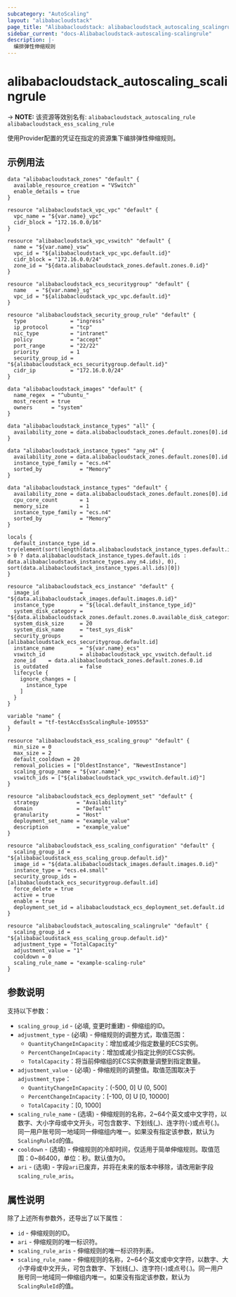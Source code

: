 ```yaml
---
subcategory: "AutoScaling"
layout: "alibabacloudstack"
page_title: "Alibabacloudstack: alibabacloudstack_autoscaling_scalingrule"
sidebar_current: "docs-Alibabacloudstack-autoscaling-scalingrule"
description: |- 
  编排弹性伸缩规则
---
```


# alibabacloudstack_autoscaling_scalingrule
-> **NOTE:** 该资源等效别名有: `alibabacloudstack_autoscaling_rule` `alibabacloudstack_ess_scaling_rule`

使用Provider配置的凭证在指定的资源集下编排弹性伸缩规则。

## 示例用法

```hcl
data "alibabacloudstack_zones" "default" {
  available_resource_creation = "VSwitch"
  enable_details = true
}

resource "alibabacloudstack_vpc_vpc" "default" {
  vpc_name = "${var.name}_vpc"
  cidr_block = "172.16.0.0/16"
}

resource "alibabacloudstack_vpc_vswitch" "default" {
  name = "${var.name}_vsw"
  vpc_id = "${alibabacloudstack_vpc_vpc.default.id}"
  cidr_block = "172.16.0.0/24"
  zone_id = "${data.alibabacloudstack_zones.default.zones.0.id}"
}

resource "alibabacloudstack_ecs_securitygroup" "default" {
  name   = "${var.name}_sg"
  vpc_id = "${alibabacloudstack_vpc_vpc.default.id}"
}

resource "alibabacloudstack_security_group_rule" "default" {
  type              = "ingress"
  ip_protocol       = "tcp"
  nic_type          = "intranet"
  policy            = "accept"
  port_range        = "22/22"
  priority          = 1
  security_group_id = "${alibabacloudstack_ecs_securitygroup.default.id}"
  cidr_ip           = "172.16.0.0/24"
}

data "alibabacloudstack_images" "default" {
  name_regex  = "^ubuntu_"
  most_recent = true
  owners      = "system"
}

data "alibabacloudstack_instance_types" "all" {
  availability_zone = data.alibabacloudstack_zones.default.zones[0].id
}

data "alibabacloudstack_instance_types" "any_n4" {
  availability_zone = data.alibabacloudstack_zones.default.zones[0].id
  instance_type_family = "ecs.n4"
  sorted_by            = "Memory"
}

data "alibabacloudstack_instance_types" "default" {
  availability_zone = data.alibabacloudstack_zones.default.zones[0].id
  cpu_core_count       = 1
  memory_size          = 1
  instance_type_family = "ecs.n4"
  sorted_by            = "Memory"
}

locals {
  default_instance_type_id = try(element(sort(length(data.alibabacloudstack_instance_types.default.instance_types) > 0 ? data.alibabacloudstack_instance_types.default.ids : data.alibabacloudstack_instance_types.any_n4.ids), 0), sort(data.alibabacloudstack_instance_types.all.ids)[0])
}

resource "alibabacloudstack_ecs_instance" "default" {
  image_id             = "${data.alibabacloudstack_images.default.images.0.id}"
  instance_type        = "${local.default_instance_type_id}"
  system_disk_category = "${data.alibabacloudstack_zones.default.zones.0.available_disk_categories.0}"
  system_disk_size     = 20
  system_disk_name     = "test_sys_disk"
  security_groups      = [alibabacloudstack_ecs_securitygroup.default.id]
  instance_name        = "${var.name}_ecs"
  vswitch_id           = alibabacloudstack_vpc_vswitch.default.id
  zone_id    = data.alibabacloudstack_zones.default.zones.0.id
  is_outdated          = false
  lifecycle {
    ignore_changes = [
      instance_type
    ]
  }
}

variable "name" {
  default = "tf-testAccEssScalingRule-109553"
}

resource "alibabacloudstack_ess_scaling_group" "default" {
  min_size = 0
  max_size = 2
  default_cooldown = 20
  removal_policies = ["OldestInstance", "NewestInstance"]
  scaling_group_name = "${var.name}"
  vswitch_ids = ["${alibabacloudstack_vpc_vswitch.default.id}"]
}

resource "alibabacloudstack_ecs_deployment_set" "default" {
  strategy            = "Availability"
  domain              = "Default"
  granularity         = "Host"
  deployment_set_name = "example_value"
  description         = "example_value"
}

resource "alibabacloudstack_ess_scaling_configuration" "default" {
  scaling_group_id = "${alibabacloudstack_ess_scaling_group.default.id}"
  image_id = "${data.alibabacloudstack_images.default.images.0.id}"
  instance_type = "ecs.e4.small"
  security_group_ids = [alibabacloudstack_ecs_securitygroup.default.id]
  force_delete = true
  active = true
  enable = true
  deployment_set_id = alibabacloudstack_ecs_deployment_set.default.id
}

resource "alibabacloudstack_autoscaling_scalingrule" "default" {
  scaling_group_id = "${alibabacloudstack_ess_scaling_group.default.id}"
  adjustment_type = "TotalCapacity"
  adjustment_value = "1"
  cooldown = 0
  scaling_rule_name = "example-scaling-rule"
}
```

## 参数说明

支持以下参数：

* `scaling_group_id` - (必填, 变更时重建) - 伸缩组的ID。
* `adjustment_type` - (必填) - 伸缩规则的调整方式，取值范围：
  * `QuantityChangeInCapacity`：增加或减少指定数量的ECS实例。
  * `PercentChangeInCapacity`：增加或减少指定比例的ECS实例。
  * `TotalCapacity`：将当前伸缩组的ECS实例数量调整到指定数量。
* `adjustment_value` - (必填) - 伸缩规则的调整值。取值范围取决于`adjustment_type`：
  * `QuantityChangeInCapacity`：(-500, 0] U (0, 500]
  * `PercentChangeInCapacity`：[-100, 0] U [0, 10000]
  * `TotalCapacity`：[0, 1000]
* `scaling_rule_name` - (选填) - 伸缩规则的名称，2~64个英文或中文字符，以数字、大小字母或中文开头，可包含数字、下划线(_)、连字符(-)或点号(.)。同一用户账号同一地域同一伸缩组内唯一。如果没有指定该参数，默认为`ScalingRuleId`的值。
* `cooldown` - (选填) - 伸缩规则的冷却时间，仅适用于简单伸缩规则。取值范围：0~86400，单位：秒。默认值为0。
* `ari` - (选填) - 字段`ari`已废弃，并将在未来的版本中移除，请改用新字段`scaling_rule_aris`。

## 属性说明

除了上述所有参数外，还导出了以下属性：

* `id` - 伸缩规则的ID。
* `ari` - 伸缩规则的唯一标识符。
* `scaling_rule_aris` - 伸缩规则的唯一标识符列表。
* `scaling_rule_name` - 伸缩规则的名称，2~64个英文或中文字符，以数字、大小字母或中文开头，可包含数字、下划线(_)、连字符(-)或点号(.)。同一用户账号同一地域同一伸缩组内唯一。如果没有指定该参数，默认为`ScalingRuleId`的值。